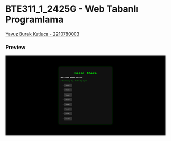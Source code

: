 # BTE311_1_2425G - Web Tabanlı Programlama

[Yavuz Burak Kutluca - 2210780003](https://linkedin.com/in/yavuzbvrak)

### Preview
![screenshot of index.html](index.png)
